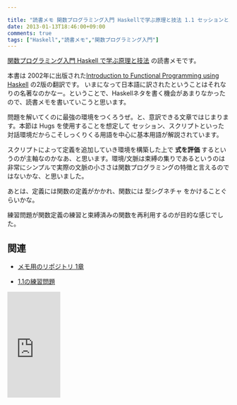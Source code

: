 ```yaml
---

title: "読書メモ 関数プログラミング入門 Haskellで学ぶ原理と技法 1.1 セッションとスクリプト"
date: 2013-01-13T18:46:00+09:00
comments: true
tags: ["Haskell","読書メモ","関数プログラミング入門"]
---
```


[関数プログラミング入門 Haskell で学ぶ原理と技法](http://www.amazon.co.jp/gp/product/427406896X/ref=as_li_ss_tl?ie=UTF8&camp=247&creative=7399&creativeASIN=427406896X&linkCode=as2&tag=eiel-22) の読書メモです。

本書は 2002年に出版された[Introduction to Functional Programming using Haskell](http://www.amazon.co.jp/gp/product/0134843460/ref=as_li_ss_tl?ie=UTF8&camp=247&creative=7399&creativeASIN=0134843460&linkCode=as2&tag=eiel-22) の2版の翻訳です。
いまになって日本語に訳されたということはそれなりの名著なのかなー。ということで、Haskellネタを書く機会があまりなかったので、読書メモを書いていこうと思います。


問題を解いてくのに最強の環境をつくろうぜ。と、意訳できる文章ではじまります。本節は Hugs を使用することを想定して セッション、スクリプトといった対話環境だからこそしっくりくる用語を中心に基本用語が解説されています。

スクリプトによって定義を追加していき環境を構築した上で **式を評価** するというのが主軸なのかなあ、と思います。環境/文脈は束縛の集りであるというのは非常にシンプルで実際の文脈の小ささは関数プログラミングの特徴と言えるのではないかな、と思いました。

あとは、定義には関数の定義がかかれ、関数には 型シグネチャ をかけることぐらいかな。

練習問題が関数定義の練習と束縛済みの関数を再利用するのが目的な感じでした。

## 関連

* [メモ用のリポジトリ 1章](https://github.com/eiel/Introduction-to-Functional-Programming-using-Haskell/blob/master/1/index.org)

* [1.1の練習問題](https://github.com/eiel/Introduction-to-Functional-Programming-using-Haskell/blob/master/1/1.1.hs)

<iframe src="http://rcm-jp.amazon.co.jp/e/cm?lt1=_blank&bc1=000000&IS2=1&bg1=FFFFFF&fc1=000000&lc1=0000FF&t=eiel-22&o=9&p=8&l=as4&m=amazon&f=ifr&ref=ss_til&asins=427406896X" style="width:120px;height:240px;" scrolling="no" marginwidth="0" marginheight="0" frameborder="0"></iframe>
